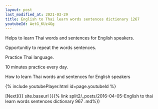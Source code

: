 ```yaml
---
layout: post
last_modified_at: 2021-03-29
title: English to Thai learn words sentences dictionary 1267 
youtubeId: AetG_KUz4Gg
---
```

 
 
Helps to learn Thai words and sentences for English speakers.

Opportunitiy to repeat the words sentences. 

Practice Thai language. 
 
10 minutes practice every day. 
 
How to learn Thai words and sentences for English speakers 
 
{% include youtubePlayer.html id=page.youtubeId %}
 
 
[Next]({{ site.baseurl }}{% link  split2/_posts/2016-04-05-English to thai learn words sentences dictionary 967 .md%})
 
